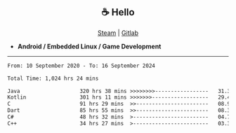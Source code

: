 <h2 align="center"> ☕ Hello </h2>

<p align="center">
  <a href="https://steamcommunity.com/id/Niforances/">Steam</a> |
  <a href="https://gitlab.com/niforances">Gitlab</a>
</p>

 - **Android / Embedded Linux / Game Development**

------

<!--START_SECTION:waka-->

```txt
From: 10 September 2020 - To: 16 September 2024

Total Time: 1,024 hrs 24 mins

Java                   320 hrs 38 mins >>>>>>>>-----------------   31.30 %
Kotlin                 301 hrs 11 mins >>>>>>>------------------   29.40 %
C                      91 hrs 29 mins  >>-----------------------   08.93 %
Dart                   85 hrs 55 mins  >>-----------------------   08.39 %
C#                     48 hrs 32 mins  >------------------------   04.74 %
C++                    34 hrs 27 mins  >------------------------   03.36 %
```

<!--END_SECTION:waka-->
